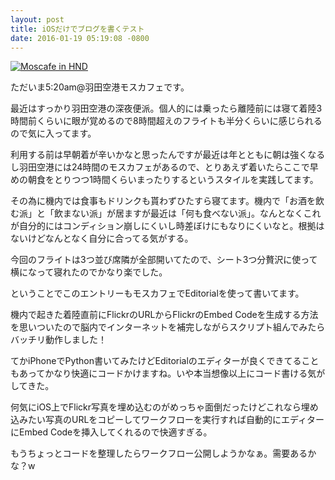 ```yaml
---
layout: post
title: iOSだけでブログを書くテスト
date: 2016-01-19 05:19:08 -0800
---
```


<a data-flickr-embed="true"  href="https://www.flickr.com/photos/26153219@N00/23837767514/in/dateposted/" title="Moscafe in HND"><img src="https://farm2.staticflickr.com/1692/23837767514_4c5dd8f8f2_z.jpg" width="" height="" alt="Moscafe in HND"></a>

ただいま5:20am@羽田空港モスカフェです。

最近はすっかり羽田空港の深夜便派。個人的には乗ったら離陸前には寝て着陸3時間前くらいに眼が覚めるので8時間超えのフライトも半分くらいに感じられるので気に入ってます。

利用する前は早朝着が辛いかなと思ったんですが最近は年とともに朝は強くなるし羽田空港には24時間のモスカフェがあるので、とりあえず着いたらここで早めの朝食をとりつつ1時間くらいまったりするというスタイルを実践してます。

その為に機内では食事もドリンクも貰わずひたすら寝てます。機内で「お酒を飲む派」と「飲まない派」が居ますが最近は「何も食べない派」。なんとなくこれが自分的にはコンディション崩しにくいし時差ぼけにもなりにくいなと。根拠はないけどなんとなく自分に合ってる気がする。

今回のフライトは3つ並び席隣が全部開いてたので、シート3つ分贅沢に使って横になって寝れたのでかなり楽でした。

ということでこのエントリーもモスカフェでEditorialを使って書いてます。

機内で起きた着陸直前にFlickrのURLからFlickrのEmbed Codeを生成する方法を思いついたので脳内でインターネットを補完しながらスクリプト組んでみたらバッチリ動作しました！

てかiPhoneでPython書いてみたけどEditorialのエディターが良くできてることもあってかなり快適にコードかけますね。いや本当想像以上にコード書ける気がしてきた。

何気にiOS上でFlickr写真を埋め込むのがめっちゃ面倒だったけどこれなら埋め込みたい写真のURLをコピーしてワークフローを実行すれば自動的にエディターにEmbed Codeを挿入してくれるので快適すぎる。

もうちょっとコードを整理したらワークフロー公開しようかなぁ。需要あるかな？w

